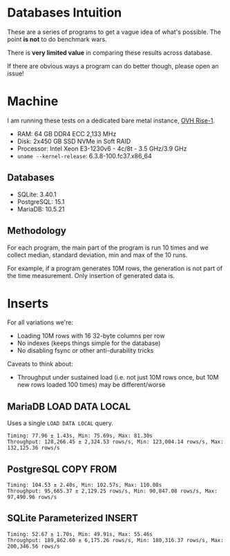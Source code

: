 # Databases Intuition

These are a series of programs to get a vague idea of what's
possible. The point **is not** to do benchmark wars.

There is **very limited value** in comparing these results across
database.

If there are obvious ways a program can do better though, please open
an issue!

# Machine

I am running these tests on a dedicated bare metal instance, [OVH
Rise-1](https://eco.us.ovhcloud.com/#filterType=range_element&filterValue=rise).

* RAM: 64 GB DDR4 ECC 2,133 MHz
* Disk: 2x450 GB SSD NVMe in Soft RAID
* Processor: Intel Xeon E3-1230v6 - 4c/8t - 3.5 GHz/3.9 GHz
* `uname --kernel-release`: 6.3.8-100.fc37.x86_64

## Databases

* SQLite: 3.40.1
* PostgreSQL: 15.1
* MariaDB: 10.5.21

## Methodology

For each program, the main part of the program is run 10 times and we
collect median, standard deviation, min and max of the 10 runs.

For example, if a program generates 10M rows, the generation is not
part of the time measurement. Only insertion of generated data is.

# Inserts

For all variations we're:

* Loading 10M rows with 16 32-byte columns per row
* No indexes (keeps things simple for the database)
* No disabling fsync or other anti-durability tricks

Caveats to think about:

* Throughput under sustained load (i.e. not just 10M rows once, but
  10M new rows loaded 100 times) may be different/worse

## MariaDB LOAD DATA LOCAL

Uses a single `LOAD DATA LOCAL` query.

```
Timing: 77.96 ± 1.43s, Min: 75.69s, Max: 81.30s
Throughput: 128,266.45 ± 2,324.53 rows/s, Min: 123,004.14 rows/s, Max: 132,125.36 rows/s
```

## PostgreSQL COPY FROM

```
Timing: 104.53 ± 2.40s, Min: 102.57s, Max: 110.08s
Throughput: 95,665.37 ± 2,129.25 rows/s, Min: 90,847.08 rows/s, Max: 97,490.96 rows/s
```

## SQLite Parameterized INSERT

```
Timing: 52.67 ± 1.70s, Min: 49.91s, Max: 55.46s
Throughput: 189,862.60 ± 6,175.26 rows/s, Min: 180,316.37 rows/s, Max: 200,346.56 rows/s
```
